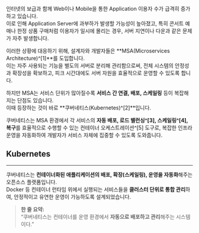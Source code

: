 인터넷의 보급과 함께 Web이나 Mobile을 통한 Application 이용자 수가 급격히 증가하고 있습니다.  
이로 인해 Application Server에 과부하가 발생할 가능성이 높아졌고, 특히 콘서트 예매나 한정 상품 구매처럼 이용자가 일시에 몰리는 경우, 서버 지연이나 다운과 같은 문제가 자주 발생합니다.

이러한 상황에 대응하기 위해, 설계자와 개발자들은 **MSA(Microservices Architecture)^[1]**를 도입합니다.  
이는 자주 사용되는 기능을 별도의 서버로 분리해 관리함으로써, 전체 시스템의 안정성과 확장성을 확보하고, 피크 시간대에도 서버 자원을 효율적으로 운영할 수 있도록 합니다.

하지만 MSA는 서비스 단위가 많아질수록 **서비스 간 연결, 배포, 스케일링** 등이 복잡해지는 단점도 있습니다.  
이때 등장하는 것이 바로 **쿠버네티스(Kubernetes)^[2]**입니다. 

쿠버네티스는 MSA 환경에서 각 서비스의 **자동 배포, 로드 밸런싱^[3], 스케일링^[4], 복구**를 효율적으로 수행할 수 있는 컨테이너 오케스트레이션^[5] 도구로, 복잡한 인프라 운영을 자동화하여 개발자가 서비스 자체에 집중할 수 있도록 도와줍니다.

## Kubernetes
- - -
쿠버네티스는 **컨테이너화된 애플리케이션의 배포, 확장(스케일링), 운영을 자동화**해주는 오픈소스 플랫폼입니다.  
Docker 등 컨테이너 런타임 위에서 실행되는 서비스들을 **클러스터 단위로 통합 관리**하여, 안정적이고 유연한 운영이 가능하도록 설계되었습니다.


> **한 줄 요약:**  
> “쿠버네티스는 컨테이너를 운영 환경에서 **자동으로 배포하고 관리**해주는 시스템이다.”



